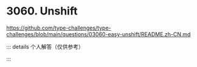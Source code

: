 # 3060. Unshift

https://github.com/type-challenges/type-challenges/blob/main/questions/03060-easy-unshift/README.zh-CN.md

::: details 个人解答（仅供参考）
<!--@include: ./solution.md-->
:::